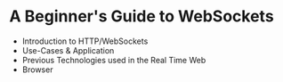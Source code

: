 A Beginner's Guide to WebSockets
================================
* Introduction to HTTP/WebSockets 
* Use-Cases & Application
* Previous Technologies used in the Real Time Web 
* Browser 
